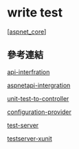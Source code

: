 # write test

[[aspnet_core]]

## 參考連結

[api-interfration](https://dotblogs.com.tw/yc421206/2021/10/23/web_api_integration_test_for_webapplicationfactory)

[aspnetapi-intergration](https://docs.microsoft.com/zh-tw/aspnet/core/test/integration-tests?view=aspnetcore-6.0)

[unit-test-to-controller](https://docs.microsoft.com/zh-tw/aspnet/core/mvc/controllers/testing?view=aspnetcore-6.0)

[configuration-provider](https://dotblogs.com.tw/yc421206)

[test-server](https://dotblogs.com.tw/yc421206/2019/11/14/asp_netcore_web_api_via_testserver_test)

[testserver-xunit](https://www.roundthecode.com/dotnet/asp-net-core-web-api/asp-net-core-testserver-xunit-test-web-api-endpoints)

[//begin]: # "Autogenerated link references for markdown compatibility"
[aspnet_core]: ../aspnet_core.md "aspnet_core"
[//end]: # "Autogenerated link references"